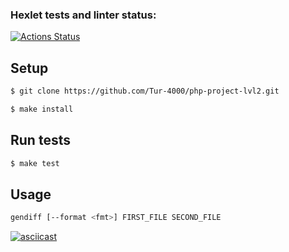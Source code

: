 ### Hexlet tests and linter status:
[![Actions Status](https://github.com/Tur-4000/php-project-lvl2/workflows/hexlet-check/badge.svg)](https://github.com/Tur-4000/php-project-lvl2/actions)


## Setup

```sh
$ git clone https://github.com/Tur-4000/php-project-lvl2.git

$ make install
```

## Run tests

```sh
$ make test
```

## Usage

```sh
gendiff [--format <fmt>] FIRST_FILE SECOND_FILE
```

[![asciicast](https://asciinema.org/a/388341.svg)](https://asciinema.org/a/388341)
